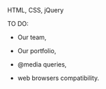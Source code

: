 HTML, CSS, jQuery

TO DO:
 - Our team,
 - Our portfolio,

 - @media queries,
 - web browsers compatibility.
